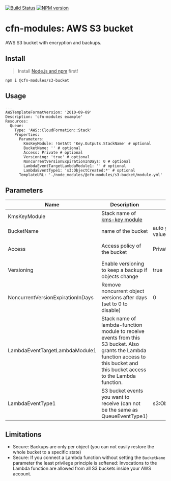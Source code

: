 [![Build Status](https://travis-ci.org/cfn-modules/s3-bucket.svg?branch=master)](https://travis-ci.org/cfn-modules/s3-bucket)
[![NPM version](https://img.shields.io/npm/v/@cfn-modules/s3-bucket.svg)](https://www.npmjs.com/package/@cfn-modules/s3-bucket)

# cfn-modules: AWS S3 bucket

AWS S3 bucket with encryption and backups.


## Install

> Install [Node.js and npm](https://nodejs.org/) first!

```
npm i @cfn-modules/s3-bucket
```

## Usage

```
---
AWSTemplateFormatVersion: '2010-09-09'
Description: 'cfn-modules example'
Resources:
  Queue:
    Type: 'AWS::CloudFormation::Stack'
    Properties:
      Parameters:
        KmsKeyModule: !GetAtt 'Key.Outputs.StackName' # optional
        BucketName: '' # optional
        Access: Private # optional
        Versioning: 'true' # optional
        NoncurrentVersionExpirationInDays: 0 # optional
        LambdaEventTargetLambdaModule1: '' # optional
        LambdaEventType1: 's3:ObjectCreated:*' # optional
      TemplateURL: './node_modules/@cfn-modules/s3-bucket/module.yml'
```

## Parameters

<table>
  <thead>
    <tr>
      <th>Name</th>
      <th>Description</th>
      <th>Default</th>
      <th>Required?</th>
      <th>Allowed values</th>
    </tr>
  </thead>
  <tbody>
    <tr>
      <td>KmsKeyModule</td>
      <td>Stack name of <a href="https://www.npmjs.com/package/@cfn-modules/kms-key">kms-key module</a></td>
      <td></td>
      <td>no</td>
      <td></td>
    </tr>
    <tr>
      <td>BucketName</td>
      <td>name of the bucket</td>
      <td>auto generated value</td>
      <td>no</td>
      <td></td>
    </tr>
    <tr>
      <td>Access</td>
      <td>Access policy of the bucket</td>
      <td>Private</td>
      <td>no</td>
      <td>[Private, PublicRead, CloudFrontRead]</td>
    </tr>
    <tr>
      <td>Versioning</td>
      <td>Enable versioning to keep a backup if objects change</td>
      <td>true</td>
      <td>no</td>
      <td>[true, false, 'false-but-was-true']</td>
    </tr>
    <tr>
      <td>NoncurrentVersionExpirationInDays</td>
      <td>Remove noncurrent object versions after days (set to 0 to disable)</td>
      <td>0</td>
      <td>no</td>
      <td>[0-N]</td>
    </tr>
    <tr>
      <td>LambdaEventTargetLambdaModule1</td>
      <td>Stack name of lambda-function module to receive events from this S3 bucket. Also grants the Lambda function access to this bucket and this bucket access to the Lambda function.</td>
      <td></td>
      <td>no</td>
      <td></td>
    </tr>
    <tr>
      <td>LambdaEventType1</td>
      <td>S3 bucket events you want to receive (can not be the same as QueueEventType1)</td>
      <td>s3:ObjectCreated:*</td>
      <td>no</td>
      <td><a href="https://docs.aws.amazon.com/AmazonS3/latest/dev/NotificationHowTo.html#notification-how-to-event-types-and-destinations">Supported event types</a></td>
    </tr>
  </tbody>
</table>

## Limitations

* Secure: Backups are only per object (you can not easily restore the whole bucket to a specific state)
* Secure: If you connect a Lambda function without setting the `BucketName` parameter the least privilege principle is softened: Invocations to the Lambda function are allowed from all S3 buckets inside your AWS account.
